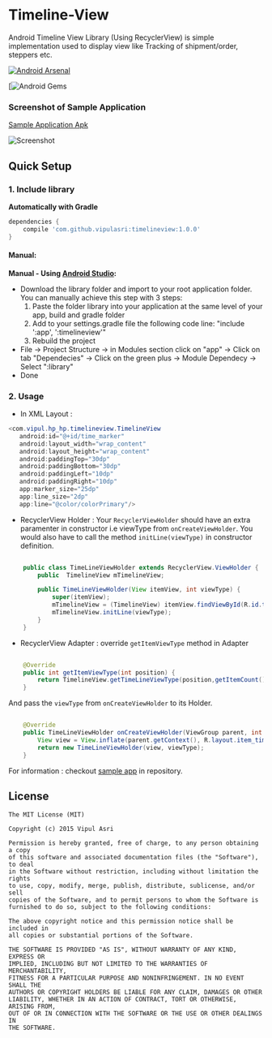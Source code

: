 # Timeline-View 

Android Timeline View Library (Using RecyclerView) is simple implementation used to display view like Tracking of shipment/order, steppers etc.

[![Android Arsenal](https://img.shields.io/badge/Android%20Arsenal-Timeline--View-brightgreen.svg?style=flat)](http://android-arsenal.com/details/1/2923)

[![Android Gems](http://www.android-gems.com/badge/vipulasri/Timeline-View.svg)

### Screenshot of Sample Application

[Sample Application Apk](https://github.com/vipulasri/Timeline-View/tree/master/apk)

![Screenshot](https://github.com/vipulasri/Timeline-View/blob/master/Screenshot1.png)

## Quick Setup

### 1. Include library

**Automatically with Gradle**

``` gradle
dependencies {
    compile 'com.github.vipulasri:timelineview:1.0.0'
}
```

#### Manual:
**Manual - Using [Android Studio](https://developer.android.com/sdk/installing/studio.html):**
 * Download the library folder and import to your root application folder. 
You can manually achieve this step with 3 steps: 
    1. Paste the folder library into your application at the same level of your app, build and gradle folder
    2. Add to your settings.gradle file the following code line:
    "include ':app', ':timelineview'"
    3. Rebuild the project
 * File → Project Structure → in Modules section click on "app" → Click on tab "Dependecies" → Click on the green plus → Module Dependecy → Select ":library"
 * Done 
 
 ### 2. Usage
 
 * In XML Layout : 
 
 ``` java
<com.vipul.hp_hp.timelineview.TimelineView
    android:id="@+id/time_marker"
    android:layout_width="wrap_content"
    android:layout_height="wrap_content"
    android:paddingTop="30dp"
    android:paddingBottom="30dp"
    android:paddingLeft="10dp"
    android:paddingRight="10dp"
    app:marker_size="25dp"
    app:line_size="2dp"
    app:line="@color/colorPrimary"/>
```
 
 
 * RecyclerView Holder : 
   Your `RecyclerViewHolder` should have an extra paramenter in constructor i.e viewType from `onCreateViewHolder`. You would also have to call the method `initLine(viewType)` in constructor definition.
 
``` java

    public class TimeLineViewHolder extends RecyclerView.ViewHolder {
        public  TimelineView mTimelineView;

        public TimeLineViewHolder(View itemView, int viewType) {
            super(itemView);
            mTimelineView = (TimelineView) itemView.findViewById(R.id.time_marker);
            mTimelineView.initLine(viewType);
        }
    }

```

 * RecyclerView Adapter : 
   override `getItemViewType` method in Adapter
 
``` java

    @Override
    public int getItemViewType(int position) {
        return TimelineView.getTimeLineViewType(position,getItemCount());
    }

```
   And pass the `viewType` from `onCreateViewHolder` to its Holder.
   
``` java

    @Override
    public TimeLineViewHolder onCreateViewHolder(ViewGroup parent, int viewType) {
        View view = View.inflate(parent.getContext(), R.layout.item_timeline, null);
        return new TimeLineViewHolder(view, viewType);
    }

```


For information : checkout [sample app](https://github.com/vipulasri/Timeline-View/tree/master/app) in repository.


## License


    The MIT License (MIT)

    Copyright (c) 2015 Vipul Asri

    Permission is hereby granted, free of charge, to any person obtaining a copy
    of this software and associated documentation files (the "Software"), to deal
    in the Software without restriction, including without limitation the rights
    to use, copy, modify, merge, publish, distribute, sublicense, and/or sell
    copies of the Software, and to permit persons to whom the Software is
    furnished to do so, subject to the following conditions:

    The above copyright notice and this permission notice shall be included in
    all copies or substantial portions of the Software.

    THE SOFTWARE IS PROVIDED "AS IS", WITHOUT WARRANTY OF ANY KIND, EXPRESS OR
    IMPLIED, INCLUDING BUT NOT LIMITED TO THE WARRANTIES OF MERCHANTABILITY,
    FITNESS FOR A PARTICULAR PURPOSE AND NONINFRINGEMENT. IN NO EVENT SHALL THE
    AUTHORS OR COPYRIGHT HOLDERS BE LIABLE FOR ANY CLAIM, DAMAGES OR OTHER
    LIABILITY, WHETHER IN AN ACTION OF CONTRACT, TORT OR OTHERWISE, ARISING FROM,
    OUT OF OR IN CONNECTION WITH THE SOFTWARE OR THE USE OR OTHER DEALINGS IN
    THE SOFTWARE.
